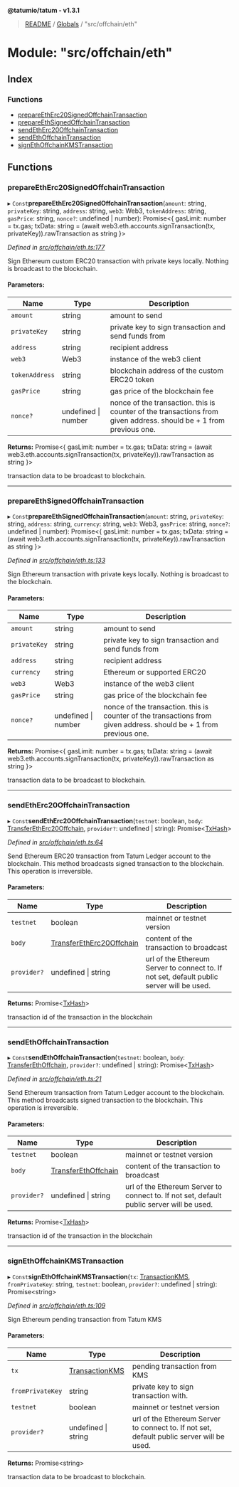 **@tatumio/tatum - v1.3.1**

> [README](../README.md) / [Globals](../globals.md) / "src/offchain/eth"

# Module: "src/offchain/eth"

## Index

### Functions

* [prepareEthErc20SignedOffchainTransaction](_src_offchain_eth_.md#prepareetherc20signedoffchaintransaction)
* [prepareEthSignedOffchainTransaction](_src_offchain_eth_.md#prepareethsignedoffchaintransaction)
* [sendEthErc20OffchainTransaction](_src_offchain_eth_.md#sendetherc20offchaintransaction)
* [sendEthOffchainTransaction](_src_offchain_eth_.md#sendethoffchaintransaction)
* [signEthOffchainKMSTransaction](_src_offchain_eth_.md#signethoffchainkmstransaction)

## Functions

### prepareEthErc20SignedOffchainTransaction

▸ `Const`**prepareEthErc20SignedOffchainTransaction**(`amount`: string, `privateKey`: string, `address`: string, `web3`: Web3, `tokenAddress`: string, `gasPrice`: string, `nonce?`: undefined \| number): Promise\<{ gasLimit: number = tx.gas; txData: string = (await web3.eth.accounts.signTransaction(tx, privateKey)).rawTransaction as string }>

*Defined in [src/offchain/eth.ts:177](https://github.com/tatumio/tatum-js/blob/8f0f126/src/offchain/eth.ts#L177)*

Sign Ethereum custom ERC20 transaction with private keys locally. Nothing is broadcast to the blockchain.

#### Parameters:

Name | Type | Description |
------ | ------ | ------ |
`amount` | string | amount to send |
`privateKey` | string | private key to sign transaction and send funds from |
`address` | string | recipient address |
`web3` | Web3 | instance of the web3 client |
`tokenAddress` | string | blockchain address of the custom ERC20 token |
`gasPrice` | string | gas price of the blockchain fee |
`nonce?` | undefined \| number | nonce of the transaction. this is counter of the transactions from given address. should be + 1 from previous one. |

**Returns:** Promise\<{ gasLimit: number = tx.gas; txData: string = (await web3.eth.accounts.signTransaction(tx, privateKey)).rawTransaction as string }>

transaction data to be broadcast to blockchain.

___

### prepareEthSignedOffchainTransaction

▸ `Const`**prepareEthSignedOffchainTransaction**(`amount`: string, `privateKey`: string, `address`: string, `currency`: string, `web3`: Web3, `gasPrice`: string, `nonce?`: undefined \| number): Promise\<{ gasLimit: number = tx.gas; txData: string = (await web3.eth.accounts.signTransaction(tx, privateKey)).rawTransaction as string }>

*Defined in [src/offchain/eth.ts:133](https://github.com/tatumio/tatum-js/blob/8f0f126/src/offchain/eth.ts#L133)*

Sign Ethereum transaction with private keys locally. Nothing is broadcast to the blockchain.

#### Parameters:

Name | Type | Description |
------ | ------ | ------ |
`amount` | string | amount to send |
`privateKey` | string | private key to sign transaction and send funds from |
`address` | string | recipient address |
`currency` | string | Ethereum or supported ERC20 |
`web3` | Web3 | instance of the web3 client |
`gasPrice` | string | gas price of the blockchain fee |
`nonce?` | undefined \| number | nonce of the transaction. this is counter of the transactions from given address. should be + 1 from previous one. |

**Returns:** Promise\<{ gasLimit: number = tx.gas; txData: string = (await web3.eth.accounts.signTransaction(tx, privateKey)).rawTransaction as string }>

transaction data to be broadcast to blockchain.

___

### sendEthErc20OffchainTransaction

▸ `Const`**sendEthErc20OffchainTransaction**(`testnet`: boolean, `body`: [TransferEthErc20Offchain](../classes/_src_model_request_transferetherc20offchain_.transferetherc20offchain.md), `provider?`: undefined \| string): Promise\<[TxHash](../interfaces/_src_model_response_common_txhash_.txhash.md)>

*Defined in [src/offchain/eth.ts:64](https://github.com/tatumio/tatum-js/blob/8f0f126/src/offchain/eth.ts#L64)*

Send Ethereum ERC20 transaction from Tatum Ledger account to the blockchain. This method broadcasts signed transaction to the blockchain.
This operation is irreversible.

#### Parameters:

Name | Type | Description |
------ | ------ | ------ |
`testnet` | boolean | mainnet or testnet version |
`body` | [TransferEthErc20Offchain](../classes/_src_model_request_transferetherc20offchain_.transferetherc20offchain.md) | content of the transaction to broadcast |
`provider?` | undefined \| string | url of the Ethereum Server to connect to. If not set, default public server will be used. |

**Returns:** Promise\<[TxHash](../interfaces/_src_model_response_common_txhash_.txhash.md)>

transaction id of the transaction in the blockchain

___

### sendEthOffchainTransaction

▸ `Const`**sendEthOffchainTransaction**(`testnet`: boolean, `body`: [TransferEthOffchain](../classes/_src_model_request_transferethoffchain_.transferethoffchain.md), `provider?`: undefined \| string): Promise\<[TxHash](../interfaces/_src_model_response_common_txhash_.txhash.md)>

*Defined in [src/offchain/eth.ts:21](https://github.com/tatumio/tatum-js/blob/8f0f126/src/offchain/eth.ts#L21)*

Send Ethereum transaction from Tatum Ledger account to the blockchain. This method broadcasts signed transaction to the blockchain.
This operation is irreversible.

#### Parameters:

Name | Type | Description |
------ | ------ | ------ |
`testnet` | boolean | mainnet or testnet version |
`body` | [TransferEthOffchain](../classes/_src_model_request_transferethoffchain_.transferethoffchain.md) | content of the transaction to broadcast |
`provider?` | undefined \| string | url of the Ethereum Server to connect to. If not set, default public server will be used. |

**Returns:** Promise\<[TxHash](../interfaces/_src_model_response_common_txhash_.txhash.md)>

transaction id of the transaction in the blockchain

___

### signEthOffchainKMSTransaction

▸ `Const`**signEthOffchainKMSTransaction**(`tx`: [TransactionKMS](../classes/_src_model_response_kms_transactionkms_.transactionkms.md), `fromPrivateKey`: string, `testnet`: boolean, `provider?`: undefined \| string): Promise\<string>

*Defined in [src/offchain/eth.ts:109](https://github.com/tatumio/tatum-js/blob/8f0f126/src/offchain/eth.ts#L109)*

Sign Ethereum pending transaction from Tatum KMS

#### Parameters:

Name | Type | Description |
------ | ------ | ------ |
`tx` | [TransactionKMS](../classes/_src_model_response_kms_transactionkms_.transactionkms.md) | pending transaction from KMS |
`fromPrivateKey` | string | private key to sign transaction with. |
`testnet` | boolean | mainnet or testnet version |
`provider?` | undefined \| string | url of the Ethereum Server to connect to. If not set, default public server will be used. |

**Returns:** Promise\<string>

transaction data to be broadcast to blockchain.
